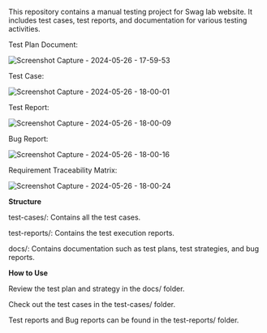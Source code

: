 This repository contains a manual testing project for Swag lab website. It includes test cases, test reports, and documentation for various testing activities.

Test Plan Document:

![Screenshot Capture - 2024-05-26 - 17-59-53](https://github.com/SyedNawkil/ManualTestingProject_1/assets/165632253/e07fa76d-3596-4de9-9f15-8d7757e052ae)


Test Case:

![Screenshot Capture - 2024-05-26 - 18-00-01](https://github.com/SyedNawkil/ManualTestingProject_1/assets/165632253/d17a8de5-674e-48bb-b8bf-9c4a230088db)


Test Report:

![Screenshot Capture - 2024-05-26 - 18-00-09](https://github.com/SyedNawkil/ManualTestingProject_1/assets/165632253/1a09c891-c926-4e26-939d-525bf06d5345)


Bug Report:

![Screenshot Capture - 2024-05-26 - 18-00-16](https://github.com/SyedNawkil/ManualTestingProject_1/assets/165632253/53c5c7d6-2079-4ca7-b382-2e524b0ab10c)


Requirement Traceability Matrix:

![Screenshot Capture - 2024-05-26 - 18-00-24](https://github.com/SyedNawkil/ManualTestingProject_1/assets/165632253/78c5e3b8-1b39-4f32-a8a3-8d168e580cc8)


**Structure**

test-cases/: Contains all the test cases.

test-reports/: Contains the test execution reports.

docs/: Contains documentation such as test plans, test strategies, and bug reports.

**How to Use**

Review the test plan and strategy in the docs/ folder.

Check out the test cases in the test-cases/ folder.

Test reports and Bug reports can be found in the test-reports/ folder.


